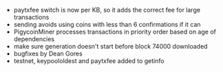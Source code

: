 * paytxfee switch is now per KB, so it adds the correct fee for large transactions
* sending avoids using coins with less than 6 confirmations if it can
* PigycoinMiner processes transactions in priority order based on age of dependencies
* make sure generation doesn't start before block 74000 downloaded
* bugfixes by Dean Gores
* testnet, keypoololdest and paytxfee added to getinfo

